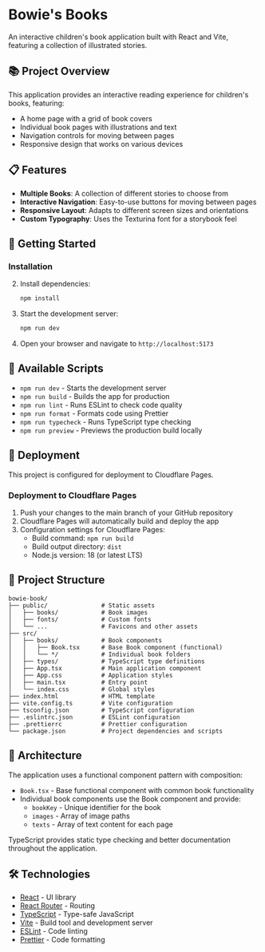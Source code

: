 # Bowie's Books

An interactive children's book application built with React and Vite, featuring a collection of illustrated stories.

## 📚 Project Overview

This application provides an interactive reading experience for children's books, featuring:

- A home page with a grid of book covers
- Individual book pages with illustrations and text
- Navigation controls for moving between pages
- Responsive design that works on various devices

## 📋 Features

- **Multiple Books**: A collection of different stories to choose from
- **Interactive Navigation**: Easy-to-use buttons for moving between pages
- **Responsive Layout**: Adapts to different screen sizes and orientations
- **Custom Typography**: Uses the Texturina font for a storybook feel

## 🚀 Getting Started

### Installation

2. Install dependencies:
   ```bash
   npm install
   ```

3. Start the development server:
   ```bash
   npm run dev
   ```

4. Open your browser and navigate to `http://localhost:5173`

## 🔧 Available Scripts

- `npm run dev` - Starts the development server
- `npm run build` - Builds the app for production
- `npm run lint` - Runs ESLint to check code quality
- `npm run format` - Formats code using Prettier
- `npm run typecheck` - Runs TypeScript type checking
- `npm run preview` - Previews the production build locally

## 📱 Deployment

This project is configured for deployment to Cloudflare Pages.

### Deployment to Cloudflare Pages

1. Push your changes to the main branch of your GitHub repository
2. Cloudflare Pages will automatically build and deploy the app
3. Configuration settings for Cloudflare Pages:
   - Build command: `npm run build`
   - Build output directory: `dist`
   - Node.js version: 18 (or latest LTS)

## 🧩 Project Structure

```
bowie-book/
├── public/               # Static assets
│   ├── books/            # Book images
│   ├── fonts/            # Custom fonts
│   └── ...               # Favicons and other assets
├── src/
│   ├── books/            # Book components
│   │   ├── Book.tsx      # Base Book component (functional)
│   │   └── */            # Individual book folders
│   ├── types/            # TypeScript type definitions
│   ├── App.tsx           # Main application component
│   ├── App.css           # Application styles
│   ├── main.tsx          # Entry point
│   └── index.css         # Global styles
├── index.html            # HTML template
├── vite.config.ts        # Vite configuration
├── tsconfig.json         # TypeScript configuration
├── .eslintrc.json        # ESLint configuration
├── .prettierrc           # Prettier configuration
└── package.json          # Project dependencies and scripts
```

## 🧠 Architecture

The application uses a functional component pattern with composition:

- `Book.tsx` - Base functional component with common book functionality
- Individual book components use the Book component and provide:
  - `bookKey` - Unique identifier for the book
  - `images` - Array of image paths
  - `texts` - Array of text content for each page
  
TypeScript provides static type checking and better documentation throughout the application.

## 🛠️ Technologies

- [React](https://reactjs.org/) - UI library
- [React Router](https://reactrouter.com/) - Routing
- [TypeScript](https://www.typescriptlang.org/) - Type-safe JavaScript
- [Vite](https://vitejs.dev/) - Build tool and development server
- [ESLint](https://eslint.org/) - Code linting
- [Prettier](https://prettier.io/) - Code formatting
